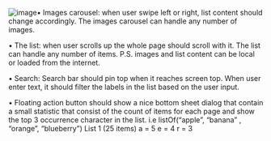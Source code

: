 ![image](https://github.com/user-attachments/assets/edea13f2-8bb5-4c77-bd71-df36c8ca99f6)•	Images carousel: when user swipe left or right, list content should change accordingly. The images carousel can handle any number of images.

•	The list: when user scrolls up the whole page should scroll with it. The list can handle any number of items.
P.S. images and list content can be local or loaded from the internet.

•	Search: Search bar should pin top when it reaches screen top. When user enter text, it should filter the labels in the list based on the user input. 

•	Floating action button should show a nice bottom sheet dialog that contain a small statistic that consist of the count of items for each page and show the top 3 occurrence character in the list. i.e
listOf(“apple”, “banana” , “orange”, “blueberry”)
List 1 (25 items)
a = 5
e = 4
r = 3
